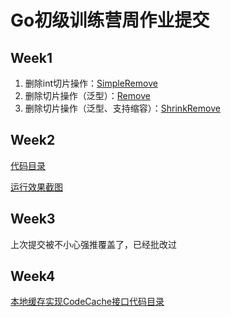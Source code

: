 # Go初级训练营周作业提交

## Week1
1. 删除int切片操作：[SimpleRemove](https://github.com/daidai53/go-homework/blob/main/week1/remove_simple.go)
2. 删除切片操作（泛型）：[Remove](https://github.com/daidai53/go-homework/blob/821680b17514e322263526b7c520069f0205102f/week1/remove_generic.go#L6C6-L6C12)
3. 删除切片操作（泛型、支持缩容）：[ShrinkRemove](https://github.com/daidai53/go-homework/blob/821680b17514e322263526b7c520069f0205102f/week1/remove_generic.go#L20C6-L20C18)

## Week2

[代码目录](https://github.com/daidai53/go-homework/tree/main/week2/webook)

[运行效果截图](https://github.com/daidai53/go-homework/blob/main/week2/README.md)

## Week3
上次提交被不小心强推覆盖了，已经批改过

## Week4

[本地缓存实现CodeCache接口代码目录](https://github.com/daidai53/go-homework/blob/main/week4/webook/internal/repository/cache/code_local.go)

